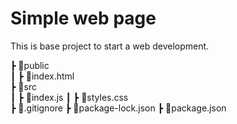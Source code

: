 # Simple web page

This is base project to start a web development.

 ┣ 📂public  
 ┃ ┣ 📜index.html  
 ┣ 📂src  
 ┃ ┣ 📜index.js
 ┃ ┣ 📜styles.css  
 ┣ 📜.gitignore
 ┣ 📜package-lock.json
 ┣ 📜package.json
